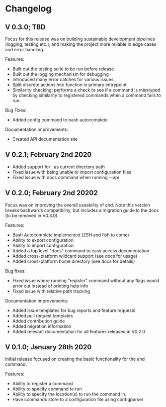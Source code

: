 # Changelog

## V 0.3.0; TBD

Focus for this release was on building sustainable development pipelines (logging, testing etc.), and making the project more reliable in edge cases and error handling.

Features:

- Built out the testing suite to be run before release
- Built out the logging mechanism for debugging
- Introduced many error catches for various issues.
- Split discrete actions into function in primary entrypoint
- Similarity checking; performs a check to see if a command is misstyped by checking similarity to registered commands when a command fails to run.

Bug Fixes:

- Added config command to bash autocomplete

Documentation improvements:

- Created API documentation site


## V 0.2.1; February 2nd 2020

- Added support for . as current directory path
- Fixed issue with being unable to import configuration files
- Fixed issue with docs command when running --api



## V 0.2.0; February 2nd 20202

Focus was on improving the overall useability of ahd. Note this version breaks backwards compatibility, but includes a migration guide in the docs (to be removed in V0.3.0).



Features:

- Bash Autocomplete implemented (ZSH and fish to come)
- Ability to export configuration
- Ability to import configuration
- Added a top level "docs" command to easy access documentation
- Added cross-platform wildcard support (see docs for usage)
- Added cross-platform home directory (see docs for details)



Bug fixes:

- Fixed issue where running "register" command without any flags would error out instead of printing help info
- Fixed issue with relative path tracking



Documentation improvements:

- Added issue templates for bug reports and feature requests
- Added pull request templates
- Added contribution guide
- Added migration information
- Added relevant documentation for all features released in V0.2.0



## V 0.1.0; January 28th 2020

Initial release focused on creating the basic functionality for the ahd command.

Features:

- Ability to register a command
- Ability to specify command to run
- Ability to specify the location(s) to run the command in.
- Have commands store to a configuration file using configparser

